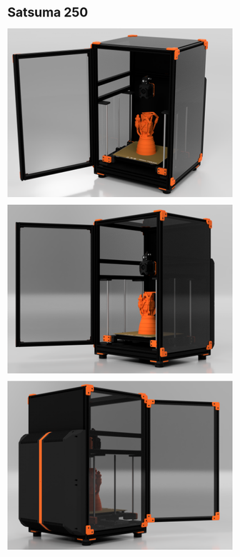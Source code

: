 # Satsuma 250
![Main Render](Assets/satsuma_250_main_render.png)

![Front Render](Assets/satsuma_250_front_render.png)

![Rear Render](Assets/satsuma_250_rear_render.png)